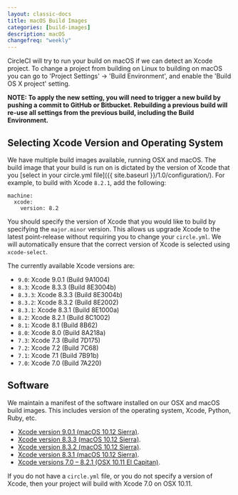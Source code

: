 ```yaml
---
layout: classic-docs
title: macOS Build Images
categories: [build-images]
description: macOS
changefreq: "weekly"
---
```


CircleCI will try to run your build on macOS if we can detect an Xcode project.
To change a project from building on Linux to building on macOS you can go to
'Project Settings' -> 'Build Environment', and enable the 'Build OS X project'
setting.

**NOTE: To apply the new setting, you will need to trigger a new build by pushing a commit to GitHub or Bitbucket. Rebuilding a previous build will re-use all settings from the previous build, including the Build Environment.**

## Selecting Xcode Version and Operating System

We have multiple build images available, running OSX and macOS. The build image
that your build is run on is dictated by the version of Xcode that you [select in your circle.yml file]({{ site.baseurl }}/1.0/configuration/). For example, to build with Xcode `8.2.1`, add the following:

```
machine:
  xcode:
    version: 8.2
```

You should specify the version of Xcode that you would like to build by specifying the `major.minor` version. This allows us upgrade Xcode to the latest point-release without requiring you to change your `circle.yml`. We will automatically ensure that the correct version of Xcode is selected using `xcode-select`.

The currently available Xcode versions are:

* `9.0`: Xcode 9.0.1 (Build 9A1004)
* `8.3`: Xcode 8.3.3 (Build 8E3004b)
* `8.3.3`: Xcode 8.3.3 (Build 8E3004b)
* `8.3.2`: Xcode 8.3.2 (Build 8E2002)
* `8.3.1`: Xcode 8.3.1 (Build 8E1000a)
* `8.2`: Xcode 8.2.1 (Build 8C1002)
* `8.1`: Xcode 8.1 (Build 8B62)
* `8.0`: Xcode 8.0 (Build 8A218a)
* `7.3`: Xcode 7.3 (Build 7D175)
* `7.2`: Xcode 7.2 (Build 7C68)
* `7.1`: Xcode 7.1 (Build 7B91b)
* `7.0`: Xcode 7.0 (Build 7A220)

## Software

We maintain a manifest of the software installed on our OSX and macOS build images. This includes version of the operating system, Xcode, Python, Ruby, etc.

* [Xcode version 9.0.1 (macOS 10.12 Sierra)](https://circle-macos-docs.s3.amazonaws.com/image-manifest/build-282/index.html).
* [Xcode version 8.3.3 (macOS 10.12 Sierra)](https://circle-macos-docs.s3.amazonaws.com/image-manifest/build-146/index.html).
* [Xcode version 8.3.2 (macOS 10.12 Sierra)](https://circle-macos-docs.s3.amazonaws.com/image-manifest/build-105/index.html).
* [Xcode version 8.3.1 (macOS 10.12 Sierra)](https://circle-macos-docs.s3.amazonaws.com/image-manifest/build-104/index.html).
* [Xcode versions 7.0 – 8.2.1 (OSX 10.11 El Capitan)](https://circle-macos-docs.s3.amazonaws.com/image-manifest/null/index.html).

If you do not have a `circle.yml` file, or you do not specify a version of Xcode, then your project will build with Xcode 7.0 on OSX 10.11.


